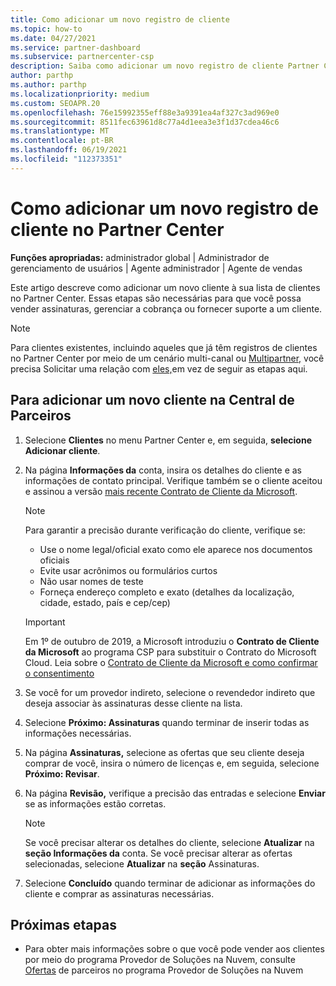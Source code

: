 ```yaml
---
title: Como adicionar um novo registro de cliente
ms.topic: how-to
ms.date: 04/27/2021
ms.service: partner-dashboard
ms.subservice: partnercenter-csp
description: Saiba como adicionar um novo registro de cliente Partner Center. Em seguida, você pode vender as assinaturas do cliente, gerenciar a cobrança ou fornecer suporte ao cliente.
author: parthp
ms.author: parthp
ms.localizationpriority: medium
ms.custom: SEOAPR.20
ms.openlocfilehash: 76e15992355eff88e3a9391ea4af327c3ad969e0
ms.sourcegitcommit: 8511fec63961d8c77a4d1eea3e3f1d37cdea46c6
ms.translationtype: MT
ms.contentlocale: pt-BR
ms.lasthandoff: 06/19/2021
ms.locfileid: "112373351"
---
```

# <a name="how-to-add-a-new-customer-record-in-partner-center"></a>Como adicionar um novo registro de cliente no Partner Center

**Funções apropriadas:** administrador global | Administrador de gerenciamento de usuários | Agente administrador | Agente de vendas

Este artigo descreve como adicionar um novo cliente à sua lista de clientes no Partner Center. Essas etapas são necessárias para que você possa vender assinaturas, gerenciar a cobrança ou fornecer suporte a um cliente.

>[!NOTE]
>Para clientes existentes, incluindo aqueles que já têm registros [](multichannel.md) de clientes no Partner Center por meio de um cenário multi-canal ou [Multipartner,](multipartner.md) você precisa Solicitar uma relação com [eles,](request-a-relationship-with-a-customer.md)em vez de seguir as etapas aqui.

## <a name="to-add-a-new-customer-in-partner-center"></a>Para adicionar um novo cliente na Central de Parceiros

1. Selecione **Clientes** no menu Partner Center e, em seguida, **selecione Adicionar cliente**.

2. Na página **Informações da** conta, insira os detalhes do cliente e as informações de contato principal. Verifique também se o cliente aceitou e assinou a versão [mais recente Contrato de Cliente da Microsoft](agreements.md).

   >[!NOTE]
   >
   >Para garantir a precisão durante verificação do cliente, verifique se:
   >
   >- Use o nome legal/oficial exato como ele aparece nos documentos oficiais
   >- Evite usar acrônimos ou formulários curtos
   >- Não usar nomes de teste
   >- Forneça endereço completo e exato (detalhes da localização, cidade, estado, país e cep/cep)

   >[!IMPORTANT]
   > Em 1º de outubro de 2019, a Microsoft introduziu o **Contrato de Cliente da Microsoft** ao programa CSP para substituir o Contrato do Microsoft Cloud. Leia sobre o [Contrato de Cliente da Microsoft e como confirmar o consentimento](confirm-customer-agreement.md)
  
3. Se você for um provedor indireto, selecione o revendedor indireto que deseja associar às assinaturas desse cliente na lista.

4. Selecione **Próximo: Assinaturas** quando terminar de inserir todas as informações necessárias.

5. Na página **Assinaturas,** selecione as ofertas que seu cliente deseja comprar de você, insira o número de licenças e, em seguida, selecione **Próximo: Revisar**.

6. Na página **Revisão,** verifique a precisão das entradas e selecione **Enviar** se as informações estão corretas.

   >[!NOTE]
   >Se você precisar alterar os detalhes do cliente, selecione **Atualizar** na **seção Informações da** conta. Se você precisar alterar as ofertas selecionadas, selecione **Atualizar** na **seção** Assinaturas.

7. Selecione **Concluído** quando terminar de adicionar as informações do cliente e comprar as assinaturas necessárias.

## <a name="next-steps"></a>Próximas etapas

- Para obter mais informações sobre o que você pode vender aos clientes por meio do programa Provedor de Soluções na Nuvem, consulte [Ofertas](csp-offers.md) de parceiros no programa Provedor de Soluções na Nuvem

